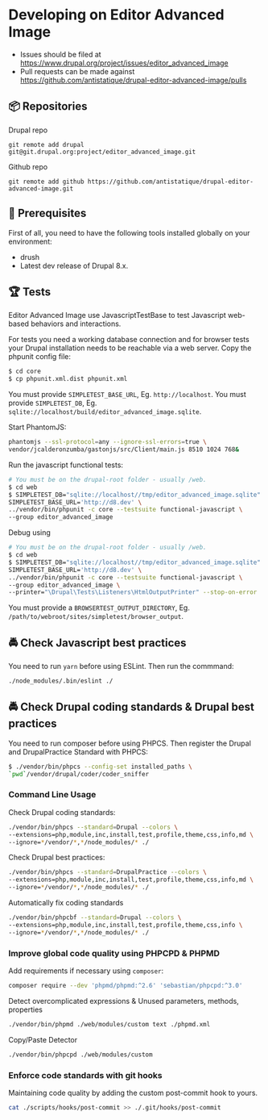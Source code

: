 # Developing on Editor Advanced Image

* Issues should be filed at
https://www.drupal.org/project/issues/editor_advanced_image
* Pull requests can be made against
https://github.com/antistatique/drupal-editor-advanced-image/pulls

## 📦 Repositories

Drupal repo

  ```
  git remote add drupal git@git.drupal.org:project/editor_advanced_image.git
  ```

Github repo
  ```
  git remote add github https://github.com/antistatique/drupal-editor-advanced-image.git
  ```

## 🔧 Prerequisites

First of all, you need to have the following tools installed globally
on your environment:

  * drush
  * Latest dev release of Drupal 8.x.

## 🏆 Tests

Editor Advanced Image use JavascriptTestBase to test
Javascript web-based behaviors and interactions.

For tests you need a working database connection and for browser tests
your Drupal installation needs to be reachable via a web server.
Copy the phpunit config file:

  ```bash
  $ cd core
  $ cp phpunit.xml.dist phpunit.xml
  ```

You must provide `SIMPLETEST_BASE_URL`, Eg. `http://localhost`.
You must provide `SIMPLETEST_DB`,
Eg. `sqlite://localhost/build/editor_advanced_image.sqlite`.

Start PhantomJS:

  ```bash
  phantomjs --ssl-protocol=any --ignore-ssl-errors=true \
  vendor/jcalderonzumba/gastonjs/src/Client/main.js 8510 1024 768&
  ```

Run the javascript functional tests:

  ```bash
  # You must be on the drupal-root folder - usually /web.
  $ cd web
  $ SIMPLETEST_DB="sqlite://localhost//tmp/editor_advanced_image.sqlite" \
  SIMPLETEST_BASE_URL='http://d8.dev' \
  ../vendor/bin/phpunit -c core --testsuite functional-javascript \
  --group editor_advanced_image
  ```

Debug using

  ```bash
  # You must be on the drupal-root folder - usually /web.
  $ cd web
  $ SIMPLETEST_DB="sqlite://localhost//tmp/editor_advanced_image.sqlite" \
  SIMPLETEST_BASE_URL='http://d8.dev' \
  ../vendor/bin/phpunit -c core --testsuite functional-javascript \
  --group editor_advanced_image \
  --printer="\Drupal\Tests\Listeners\HtmlOutputPrinter" --stop-on-error
  ```

You must provide a `BROWSERTEST_OUTPUT_DIRECTORY`,
Eg. `/path/to/webroot/sites/simpletest/browser_output`.

## 🚔 Check Javascript best practices

You need to run `yarn` before using ESLint. Then run the commmand:

  ```bash
  ./node_modules/.bin/eslint ./
  ```

## 🚔 Check Drupal coding standards & Drupal best practices

You need to run composer before using PHPCS. Then register the Drupal
and DrupalPractice Standard with PHPCS:

  ```bash
  $ ./vendor/bin/phpcs --config-set installed_paths \
  `pwd`/vendor/drupal/coder/coder_sniffer
  ```

### Command Line Usage

Check Drupal coding standards:

  ```bash
  ./vendor/bin/phpcs --standard=Drupal --colors \
  --extensions=php,module,inc,install,test,profile,theme,css,info,md \
  --ignore=*/vendor/*,*/node_modules/* ./
  ```

Check Drupal best practices:

  ```bash
  ./vendor/bin/phpcs --standard=DrupalPractice --colors \
  --extensions=php,module,inc,install,test,profile,theme,css,info,md \
  --ignore=*/vendor/*,*/node_modules/* ./
  ```

Automatically fix coding standards

  ```bash
  ./vendor/bin/phpcbf --standard=Drupal --colors \
  --extensions=php,module,inc,install,test,profile,theme,css,info \
  --ignore=*/vendor/*,*/node_modules/* ./
  ```

### Improve global code quality using PHPCPD & PHPMD

Add requirements if necessary using `composer`:

  ```bash
  composer require --dev 'phpmd/phpmd:^2.6' 'sebastian/phpcpd:^3.0'
  ```

Detect overcomplicated expressions & Unused parameters, methods, properties

  ```bash
  ./vendor/bin/phpmd ./web/modules/custom text ./phpmd.xml
  ```

Copy/Paste Detector

  ```bash
  ./vendor/bin/phpcpd ./web/modules/custom
  ```

### Enforce code standards with git hooks

Maintaining code quality by adding the custom post-commit hook to yours.

  ```bash
  cat ./scripts/hooks/post-commit >> ./.git/hooks/post-commit
  ```
